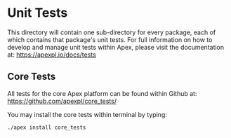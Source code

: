 
# Unit Tests

This directory will contain one sub-directory for every package, each of which contains that package's unit tests.  For full 
information on how to develop and manage unit tests within Apex, please visit the documentation at:
    https://apexpl.io/docs/tests

## Core Tests

All tests for the core Apex platform can be found within Github at:
    https://github.com/apexpl/core_tests/

You may install the core tests within terminal by typing:

    ./apex install core_tests




